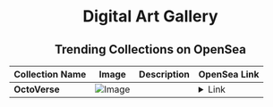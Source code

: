 <div align="center">

# Digital Art Gallery

## Trending Collections on OpenSea

| Collection Name                       | Image                                                                                     | Description                       | OpenSea Link                                                                                          |
|---------------------------------------|-------------------------------------------------------------------------------------------|-----------------------------------|--------------------------------------------------------------------------------------------------------|
| **OctoVerse** | ![Image](https://i.seadn.io/s/raw/files/30bd95e731b0c52c3825f3bbd8ae4d2a.jpg?w=500&auto=format?w=200&auto=format) |  | <details><summary>Link</summary>[OctoVerse](https://opensea.io/collection/octoverse-2)</details> |

</div>